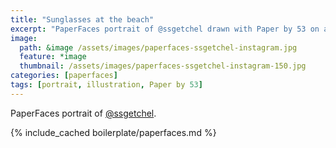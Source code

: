 ```yaml
---
title: "Sunglasses at the beach"
excerpt: "PaperFaces portrait of @ssgetchel drawn with Paper by 53 on an iPad."
image: 
  path: &image /assets/images/paperfaces-ssgetchel-instagram.jpg 
  feature: *image
  thumbnail: /assets/images/paperfaces-ssgetchel-instagram-150.jpg
categories: [paperfaces]
tags: [portrait, illustration, Paper by 53]
---
```


PaperFaces portrait of [@ssgetchel](http://instagram.com/ssgetchel).

{% include_cached boilerplate/paperfaces.md %}
